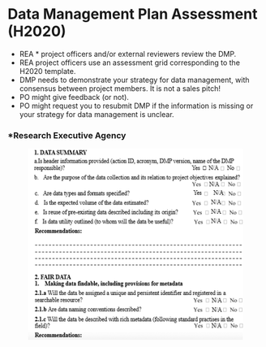 # Data Management Plan Assessment (H2020)

* REA \* project officers and/or external reviewers review the DMP.
* REA project officers use an assessment grid corresponding to the H2020 template.
* DMP needs to demonstrate your strategy for data management, with consensus between project members. It is not a sales pitch!
* PO might give feedback (or not).
* PO might request you to resubmit DMP if the information is missing or your strategy for data management is unclear.

### \*Research Executive Agency

<figure><img src="../../../../../.gitbook/assets/image (82).png" alt=""><figcaption></figcaption></figure>

